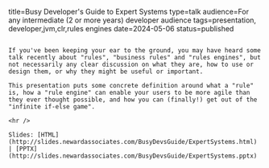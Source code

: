 title=Busy Developer's Guide to Expert Systems
type=talk
audience=For any intermediate (2 or more years) developer audience
tags=presentation, developer,jvm,clr,rules engines
date=2024-05-06
status=published
~~~~~~

If you've been keeping your ear to the ground, you may have heard some talk recently about "rules", "business rules" and "rules engines", but not necessarily any clear discussion on what they are, how to use or design them, or why they might be useful or important.

This presentation puts some concrete definition around what a "rule" is, how a "rule engine" can enable your users to be more agile than they ever thought possible, and how you can (finally!) get out of the "infinite if-else game".
    
<hr />

Slides: [HTML](http://slides.newardassociates.com/BusyDevsGuide/ExpertSystems.html) | [PPTX](http://slides.newardassociates.com/BusyDevsGuide/ExpertSystems.pptx)

